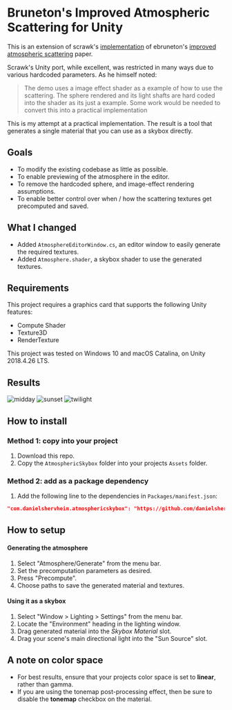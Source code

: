 # Bruneton's Improved Atmospheric Scattering for Unity

This is an extension of scrawk's [implementation](https://github.com/Scrawk/Brunetons-Improved-Atmospheric-Scattering) of ebruneton's [improved atmospheric scattering](https://github.com/ebruneton/precomputed_atmospheric_scattering) paper.

Scrawk's Unity port, while excellent, was restricted in many ways due to various hardcoded parameters. As he himself noted:

> The demo uses a image effect shader as a example of how to use the scattering. The sphere rendered and its light shafts are hard coded into the shader as its just a example. Some work would be needed to convert this into a practical implementation

This is my attempt at a practical implementation. The result is a tool that generates a single material that you can use as a skybox directly.

## Goals
- To modify the existing codebase as little as possible.
- To enable previewing of the atmosphere in the editor.
- To remove the hardcoded sphere, and image-effect rendering assumptions.
- To enable better control over when / how the scattering textures get precomputed and saved.

## What I changed
- Added `AtmosphereEditorWindow.cs`, an editor window to easily generate the required textures.
- Added `Atmosphere.shader`, a skybox shader to use the generated textures.

## Requirements

This project requires a graphics card that supports the following Unity features:
- Compute Shader
- Texture3D
- RenderTexture

This project was tested on Windows 10 and macOS Catalina, on Unity 2018.4.26 LTS.

## Results

![midday](https://i.imgur.com/ewiTBgX.png)
![sunset](https://i.imgur.com/FI0mD97.png)
![twilight](https://i.imgur.com/FRgBzV9.png)

## How to install

### Method 1: copy into your project

1. Download this repo.
2. Copy the `AtmosphericSkybox` folder into your projects `Assets` folder.

### Method 2: add as a package dependency

1. Add the following line to the dependencies in `Packages/manifest.json`:

```json
"com.danielshervheim.atmosphericskybox": "https://github.com/danielshervheim/Brunetons-Improved-Atmospheric-Scattering.git#upm"
```

## How to setup

#### Generating the atmosphere

1. Select "Atmosphere/Generate" from the menu bar.
2. Set the precomputation parameters as desired.
3. Press "Precompute".
4. Choose paths to save the generated material and textures.

#### Using it as a skybox

1. Select "Window > Lighting > Settings" from the menu bar.
2. Locate the "Environment" heading in the lighting window.
3. Drag generated material into the *Skybox Material* slot.
4. Drag your scene's main directional light into the "Sun Source" slot.

## A note on color space

- For best results, ensure that your projects color space is set to **linear**, rather than gamma.
- If you are using the tonemap post-processing effect, then be sure to disable the **tonemap** checkbox on the material.
